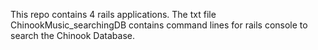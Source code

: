 This repo contains 4 rails applications.
The txt file ChinookMusic_searchingDB contains command lines for rails console to search the Chinook Database.
